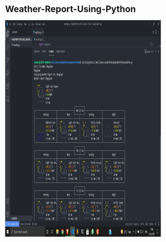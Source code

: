 # Weather-Report-Using-Python

<img src = "https://github.com/anubha2012v/Weather-Report-Using-Python/blob/main/Screenshot.png?raw=true" width = "600" height = "700">
